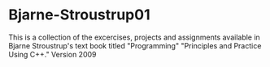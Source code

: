 # Bjarne-Stroustrup01
This is a collection of the excercises, projects and assignments available in Bjarne Stroustrup's text book titled "Programming" "Principles and Practice Using C++." Version 2009
